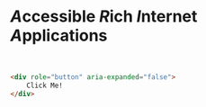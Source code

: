 # ***A***ccessible ***R***ich ***I***nternet ***A***pplications

<br>

```html 
<div role="button" aria-expanded="false"> 
    Click Me!
</div>
```